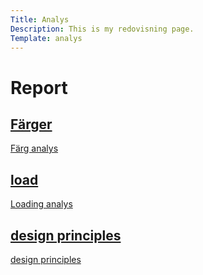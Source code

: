 ```yaml
---
Title: Analys
Description: This is my redovisning page.
Template: analys
---
```

Report
==========================
<div class="kmom-box">
    <a href="analysis/01_colors"><h2>Färger</h2></a>
    <div class="kmom-box triangel">
    <a href="analysis/01_colors">Färg analys</a>
</div>
</div>

<div class="kmom-box">
    <a href="analysis/02_load"><h2>load</h2></a>
    <div class="kmom-box triangel">
    <a href="analysis/02_load">Loading analys</a>
</div>
</div>

<div class="kmom-box">
    <a href="analysis/03_design_principle"><h2>design principles</h2></a>
    <div class="kmom-box triangel">
    <a href="analysis/03_design_principles">design principles</a>
</div>

